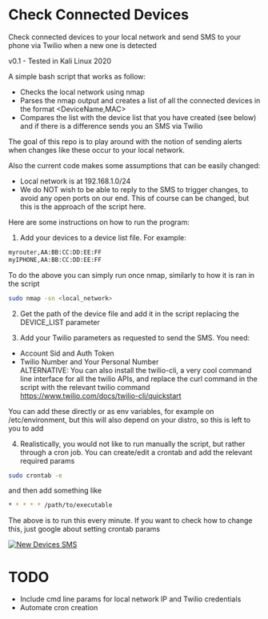 # Check Connected Devices
Check connected devices to your local network and send SMS to your phone via Twilio when a new one is detected

v0.1 - Tested in Kali Linux 2020

A simple bash script that works as follow:
- Checks the local network using nmap
- Parses the nmap output and creates a list of all the connected devices in the format <DeviceName,MAC>
- Compares the list with the device list that you have created (see below) and if there is a difference sends you an SMS via Twilio

The goal of this repo is to play around with the notion of sending alerts when changes like these occur to your local network.

Also the current code makes some assumptions that can be easily changed:
- Local network is at 192.168.1.0/24
- We do NOT wish to be able to reply to the SMS to trigger changes, to avoid any open ports on our end. This of course can be changed, but this is the approach of the script here.

Here are some instructions on how to run the program:
1. Add your devices to a device list file. For example:
```bash
myrouter,AA:BB:CC:DD:EE:FF
myIPHONE,AA:BB:CC:DD:EE:FF
```
To do the above you can simply run once nmap, similarly to how it is ran in the script
```bash
sudo nmap -sn <local_network>
```
2. Get the path of the device file and add it in the script replacing the DEVICE_LIST parameter

3. Add your Twilio parameters as requested to send the SMS. You need:
- Account Sid and Auth Token
- Twilio Number and Your Personal Number  
ALTERNATIVE: You can also install the twilio-cli, a very cool command line interface for all the twilio APIs, and replace the curl command in the script with the relevant twilio command
https://www.twilio.com/docs/twilio-cli/quickstart

You can add these directly or as env variables, for example on /etc/environment, but this will also depend on your distro, so this is left to you to add

4. Realistically, you would not like to run manually the script, but rather through a cron job. You can create/edit a crontab and add the relevant required params
```bash
sudo crontab -e
```
and then add something like
```bash
* * * * * /path/to/executable
```
The above is to run this every minute. If you want to check how to change this, just google about setting crontab params

[![New Devices SMS](http://i.imgur.com/LObdvz9.png)]()

# TODO
- Include cmd line params for local network IP and Twilio credentials
- Automate cron creation
